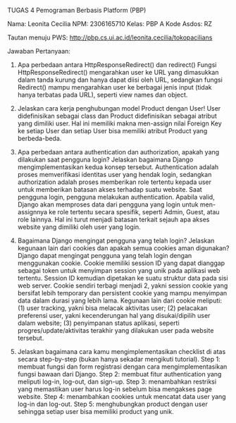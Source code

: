 TUGAS 4 Pemograman Berbasis Platform (PBP)

Nama: Leonita Cecilia
NPM: 2306165710
Kelas: PBP A
Kode Asdos: RZ

Tautan menuju PWS: http://pbp.cs.ui.ac.id/leonita.cecilia/tokopacilians

Jawaban Pertanyaan:
1. Apa perbedaan antara HttpResponseRedirect() dan redirect()
Fungsi HttpResponseRedirect() mengarahkan user ke URL yang dimasukkan dalam tanda kurung dan hanya dapat diisi oleh URL, sedangkan fungsi Redirect() mampu mengarahkan user ke berbagai jenis input (tidak hanya terbatas pada URL), seperti view names dan object.
 
2. Jelaskan cara kerja penghubungan model Product dengan User!
User didefinisikan sebagai class dan Product didefinisikan sebagai atribut yang dimiliki user. Hal ini memiliki makna men-assign nilai Foreign Key ke setiap User dan setiap User bisa memiliki atribut Product yang berbeda-beda.

3. Apa perbedaan antara authentication dan authorization, apakah yang dilakukan saat pengguna login? Jelaskan bagaimana Django mengimplementasikan kedua konsep tersebut.
Authentication adalah proses memverifikasi identitas user yang hendak login, sedangkan authorization adalah proses memberikan role tertentu kepada user untuk memberikan batasan akses terhadap suatu website. Saat pengguna login, pengguna melakukan authentication. Apabila valid, Django akan memproses data dari pengguna yang login untuk men-assignnya ke role tertentu secara spesifik, seperti Admin, Guest, atau role lainnya. Hal ini turut menjadi batasan terkait sejauh apa akses website yang dimiliki oleh user yang login. 
 
4. Bagaimana Django mengingat pengguna yang telah login? Jelaskan kegunaan lain dari cookies dan apakah semua cookies aman digunakan?
Django dapat mengingat pengguna yang telah login dengan menggunakan cookie. Cookie memiliki session ID yang dapat dianggap sebagai token untuk menyimpan session yang unik pada aplikasi web tertentu. Session ID kemudian dipetakan ke suatu struktur data pada sisi web server. Cookie sendiri terbagi menjadi 2, yakni session cookie yang bersifat lebih temporary dan persistent cookie yang mampu menyimpan data dalam durasi yang lebih lama. Kegunaan lain dari cookie meliputi: (1) user tracking, yakni bisa melacak aktivitas user; (2) pelacakan preferensi user, yakni kecenderungan hal yang disukai/dipilih user dalam website; (3) penyimpanan status aplikasi, seperti progres/update/aktivitas terakhir yang dilakukan user pada website tersebut.

5. Jelaskan bagaimana cara kamu mengimplementasikan checklist di atas secara step-by-step (bukan hanya sekadar mengikuti tutorial).
Step 1: membuat fungsi dan form registrasi dengan cara mengimplementasikan fungsi bawaan dari Django.
Step 2: membuat fitur authentication yang meliputi log-in, log-out, dan sign-up.
Step 3: menambahkan restriksi yang memastikan user harus log-in sebelum bisa mengakses page website.
Step 4: menambahkan cookies untuk mencatat data user yang log-in dan log-out.
Step 5: menghubungkan product dengan user sehingga setiap user bisa memiliki product yang unik.

